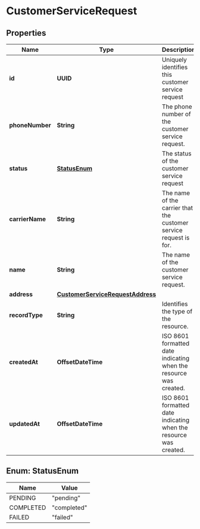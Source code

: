 

# CustomerServiceRequest


## Properties

Name | Type | Description | Notes
------------ | ------------- | ------------- | -------------
**id** | **UUID** | Uniquely identifies this customer service request |  [optional] [readonly]
**phoneNumber** | **String** | The phone number of the customer service request. |  [optional]
**status** | [**StatusEnum**](#StatusEnum) | The status of the customer service request |  [optional]
**carrierName** | **String** | The name of the carrier that the customer service request is for. |  [optional]
**name** | **String** | The name of the customer service request. |  [optional]
**address** | [**CustomerServiceRequestAddress**](CustomerServiceRequestAddress.md) |  |  [optional]
**recordType** | **String** | Identifies the type of the resource. |  [optional] [readonly]
**createdAt** | **OffsetDateTime** | ISO 8601 formatted date indicating when the resource was created. |  [optional] [readonly]
**updatedAt** | **OffsetDateTime** | ISO 8601 formatted date indicating when the resource was created. |  [optional] [readonly]



## Enum: StatusEnum

Name | Value
---- | -----
PENDING | &quot;pending&quot;
COMPLETED | &quot;completed&quot;
FAILED | &quot;failed&quot;



